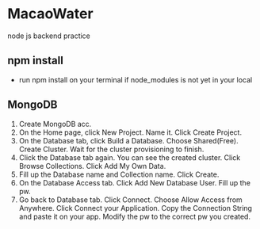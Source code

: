 # MacaoWater
 node js backend practice
## npm install
   - run npm install on your terminal if node_modules is not yet in your local
## MongoDB
   1. Create MongoDB acc.
   2. On the Home page, click New Project. Name it. Click Create Project.
   3. On the Database tab, click Build a Database. Choose Shared(Free). Create Cluster. Wait for the cluster provisioning to finish.
   4. Click the Database tab again. You can see the created cluster. Click Browse Collections. Click Add My Own Data.
   5. Fill up the Database name and Collection name. Click Create.
   6. On the Database Access tab. Click Add New Database User. Fill up the pw.
   7. Go back to Database tab. Click Connect. Choose Allow Access from Anywhere. Click Connect your Application. Copy the Connection String and paste it on your app. Modify the pw to the correct pw you created.
   
   
   
